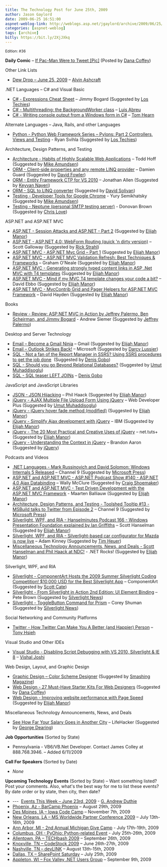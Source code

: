 ```yaml
---
title: The Technology Post for June 25th, 2009
author: Jason Gaylord
date: 2009-06-25 16:51:00
aspnet-weblog-link: http://weblogs.asp.net/jgaylord/archive/2009/06/25/the-technology-post-for-june-25th-2009.aspx
categories: [aspnet-weblog]
tags: [archive]
bitly: https://bit.ly/2XjJXkq
---
```


<small>Edition: #36</small>

**Daily Comic** – [If Pac-Man Were to Tweet \[Pic\]](http://mashable.com/2009/06/23/pacman-on-twitter/) (Posted by [Dana Coffey](http://twitter.com/crazeegeekchick))

Other Link Lists

- [Dew Drop – June 25, 2009](http://www.alvinashcraft.com/2009/06/25/dew-drop-june-25-2009/) – [Alvin Ashcraft](http://twitter.com/alvinashcraft)

.NET Languages – C# and Visual Basic

- [C# - Expressions Cheat Sheet](http://www.lostechies.com/blogs/jimmy_bogard/archive/2009/06/24/expressions-cheat-sheet.aspx) – Jimmy Bogard (Suggested by [Los Techies](http://twitter.com/lostechies))
- [C# - Multithreading: the BackgroundWorker class](http://msmvps.com/blogs/luisabreu/archive/2009/06/25/multithreading-the-backgroundworker-class.aspx) – [Luis Abreu](http://twitter.com/luisabreu)
- [C# - Writing console output from a Windows form in C#](http://nerdyhearn.com/blog/157) – [Tom Hearn](http://twitter.com/nerdyhearn)

Alternate Languages – Java, Rails, and other Languages

- [Python - Python Web Framework Series – Pylons: Part 2 Controllers, Views and Testing](http://www.lostechies.com/blogs/rssvihla/archive/2009/06/24/python-web-framework-series-pylons-part-2-controllers-and-views.aspx) - Ryan Svihla (Suggested by [Los Techies](http://twitter.com/lostechies))

Architecture, Design Patterns, and Testing

- [Architecture - Habits of Highly Scalable Web Applications](http://highscalability.com/habits-highly-scalable-web-applications) – Todd Hoff (Suggested by [Mike Amundsen](http://twitter.com/mamund))
- [ORM - Client-side properties and any remote LINQ provider](http://damieng.com/blog/2009/06/24/client-side-properties-and-any-remote-linq-provider) – Damien Guard (Suggested by [David Fowler](http://twitter.com/davidfowl))
- [ORM - Entity Framework CTP for VS 2010](http://www.infoq.com/news/2009/06/EF-CTP-1) – Jonathan Allen (Suggested by [Keyvan Nayeri](http://twitter.com/keyvan))
- [ORM - SQL to LINQ converter](http://www.sqltolinq.com/) (Suggested by [David Solivan](http://twitter.com/mrbeaudreaux))
- [Testing - Developer Tools for Google Chrome](http://blog.chromium.org/2009/06/developer-tools-for-google-chrome.html) - Yury Semikhatsky (Suggested by [Mike Amundsen](http://twitter.com/mamund))
- [Testing - Neptune (personal SMTP testing server)](http://www.donovanbrown.com/post/2008/10/20/Neptune.aspx) - Donovan Brown (Suggested by [Chris Love](http://twitter.com/ChrisLove))

ASP.NET and ASP.NET MVC

- [ASP.NET - Session Attacks and ASP.NET - Part 2](https://blogs.sans.org/appsecstreetfighter/2009/06/24/session-attacks-and-aspnet-part-2/) (Suggested by [Elijah Manor](http://twitter.com/elijahmanor))
- [ASP.NET - ASP.NET 4.0: WebForm Routing (quick 'n dirty version)](http://mostlylucid.net/archive/2009/01/25/asp.net-4.0-webform-routing-quick-rsquon-dirty-version.aspx) – Scott Galloway (Suggested by [Rick Strahl](http://twitter.com/RickStrahl))
- [ASP.NET MVC - ASP.NET Mvc Grid – Part 1](http://xlib.wordpress.com/2009/06/25/asp-net-mvc-grid-part-1/) (Suggested by [Elijah Manor](http://twitter.com/elijahmanor))
- [ASP.NET MVC - ASP.NET MVC Validation Refresh: Best Techniques & Frameworks](http://goneale.com/2009/06/25/aspnet-mvc-validation-refresh-best-techniques-frameworks/) – Graham O'Neale (Suggested by [Elijah Manor](http://twitter.com/elijahmanor))
- [ASP.NET MVC - Generating strongly typed content links in ASP .Net MVC with T4 templates](http://www.jacopretorius.net/2009/06/generating-strongly-typed-content-links.html) (Suggested by [Elijah Manor](http://twitter.com/elijahmanor))
- [ASP.NET MVC - Mind if my MVC T4 template changes your code a bit?](http://blogs.msdn.com/davidebb/archive/2009/06/24/mind-if-my-mvc-t4-template-changes-your-code-a-bit.aspx) – David Ebbo (Suggested by [Elijah Manor](http://twitter.com/elijahmanor))
- [ASP.NET MVC - MvcContrib Grid and Pager Helpers for ASP.NET MVC Framework](http://davidhayden.com/blog/dave/archive/2009/06/25/MvcContribGridPagerHelpers.aspx) – David Hayden (Suggested by [Elijah Manor](http://twitter.com/elijahmanor))

Books

- [Review - Review: ASP.NET MVC in Action by Jeffrey Palermo, Ben Scheirman, and Jimmy Bogard](http://blog.andrewsiemer.com/archive/2009/06/23/review-asp.net-mvc-in-action-by-jeffrey-palermo-ben-scheirman.aspx) - Andrew Siemer (Suggested by [Jeffrey Palermo](http://twitter.com/jeffreypalermo))

Desktop and Server Technology

- [Email – Become a Gmail Ninja](http://www.google.com/mail/help/tips.html) – Gmail (Suggested by [Elijah Manor](http://twitter.com/elijahmanor))
- [Email – Outlook Strikes Back!](http://blogs.msdn.com/outlook/archive/2009/06/24/the-power-of-word-in-outlook.aspx) – Microsoft (Suggested by [Darcy Lussier](http://twitter.com/Darcy_Lussier))
- [SQL - Not a fan of the Report Manager in SSRS? Using SSRS procedures to get the job done](http://blogs.lessthandot.com/index.php/DataMgmt/DataDesign/not-a-fan-of-the-report-manager-in-ssrs-)  (Suggested by [Denis Gobo](http://twitter.com/DenisGobo))
- [SQL - Should you go Beyond Relational Databases?](http://thinkvitamin.com/dev/should-you-go-beyond-relational-databases/) (Suggested by [Umut Muhaddisoglu](http://twitter.com/umutm))
- [SQL - SQL teaser LEFT JOINs](http://forum.lessthandot.com/#p32296) – [Denis Gobo](http://twitter.com/DenisGobo)

JavaScript and JavaScript Libraries

- [JSON - JSON Hijacking](http://haacked.com/archive/2009/06/25/json-hijacking.aspx) – Phil Haack (Suggested by [Elijah Manor](http://twitter.com/elijahmanor))
- [jQuery - AJAX Multiple File Upload Form Using jQuery](http://webdeveloperplus.com/jquery/ajax-multiple-file-upload-form-using-jquery/) – Web Developer Plus (Suggested by [Umut Muhaddisoglu](http://twitter.com/umutm))
- [jQuery - jQuery hover fade method (modified)](http://greg-j.com/static-content/hover-fade-redux.html) (Suggested by [Elijah Manor](http://twitter.com/elijahmanor))
- [jQuery - Simplify Ajax development with jQuery](http://www.ibm.com/developerworks/library/x-ajaxjquery.html) – IBM (Suggested by [Elijah Manor](http://twitter.com/elijahmanor))
- [jQuery - The 20 Most Practical and Creative Uses of jQuery](http://net.tutsplus.com/articles/web-roundups/the-20-most-practical-and-creative-uses-of-jquery/) – net.tuts+ (Suggested by [Elijah Manor](http://twitter.com/elijahmanor))
- [jQuery - Understanding the Context in jQuery](http://brandonaaron.net/blog/2009/06/24/understanding-the-context-in-jquery) – Brandon Aaron (Suggested by [jQuery](http://twitter.com/jquery))

Podcasts and Videos

- [.NET Languages - Mark Russinovich and David Solomon: Windows Internals 5 Released](http://channel9.msdn.com/posts/Charles/Mark-Russinovich-and-David-Solomon-Windows-Internals-5-Released/) – Channel 9 (Suggested by [Microsoft Press](http://twitter.com/MicrosoftPress))
- [ASP.NET and ASP.NET MVC - ASP.NET Podcast Show #140 - ASP.NET 4.0 Ajax Databinding](http://morewally.com/cs/blogs/wallym/archive/2009/04/29/asp-net-podcast-show-140-asp-net-4-0-ajax-databinding.aspx) – Wally McClure (Suggested by [Craig Shoemaker](http://twitter.com/craigshoemaker))
- [ASP.NET and ASP.NET MVC - Test Driven Development with the ASP.NET MVC Framework](http://www.microsoft.com/belux/msdn/nl/chopsticks/default.aspx?id=555) - Maarten Balliauw (Suggested by [Elijah Manor](http://twitter.com/elijahmanor))
- [Architecture, Design Patterns, and Testing - Toolshed Tooltip #13 - MSBuild talks to Twitter from Episode 2](http://channel9.msdn.com/shows/toolshed/Toolshed-Tooltip-13-MSBuild-talks-to-Twitter-from-Episode-2/) – Channel 9 (Suggested by [Microsoft Press](http://twitter.com/MicrosoftPress))
- [Silverlight, WPF, and RIA - Hanselminutes Podcast 166 - Windows Presentation Foundation explained by Ian Griffiths](http://www.hanselman.com/blog/HanselminutesPodcast166WindowsPresentationFoundationExplainedByIanGriffiths.aspx) – Scott Hanselman (Suggested by [Elijah Manor](http://twitter.com/elijahmanor))
- [Silverlight, WPF, and RIA - Silverlight-based car configurator for Mazda is now live](http://channel9.msdn.com/posts/ContinuumNews/Silverlight-based-car-configurator-for-Mazda-is-now-live/) – Adam Kinney (Suggested by [Tim Heuer](http://twitter.com/timheuer))
- [Miscellaneous Technology Announcements, News, and Deals - Scott Hanselman and Phil Haack at NDC!](http://www.dotnetrocks.com/default.aspx?showNum=458) - .NET Rocks! (Suggested by [Elijah Manor](http://twitter.com/elijahmanor))

Silverlight, WPF, and RIA

- [Silverlight - ComponentArt Hosts the 2009 Summer Silverlight Coding Competition! $10,000 USD for the Best Silverlight App](http://www.componentart.com/community/competition2009/) – ComponentArt (Suggested by [Scott Cate](http://twitter.com/scottcate))
- [Silverlight - From Silverlight in Action 2nd Edition: UI Element Binding](http://community.irritatedvowel.com/blogs/pete_browns_blog/archive/2009/06/24/From-Silverlight-in-Action-2nd-Edition_3A00_-UI-Element-Binding.aspx) – Pete Brown (Suggested by [Silverlight News](http://twitter.com/SilverlightNews))
- [Silverlight - ToggleButton Command for Prism](http://www.85turns.com/2009/06/24/togglebutton-command-for-prism/) – Corey Shuman (Suggested by [Silverlight News](http://twitter.com/SilverlightNews))

Social Networking and Community Platforms

- [Twitter - How Twitter Can Make You A Better (and Happier) Person](http://blogs.zappos.com/blogs/ceo-and-coo-blog/2009/01/25/how-twitter-can-make-you-a-better-and-happier-person) – [Tony Hsieh](http://twitter.com/zappos)

Visual Studio and Other IDEs

- [Visual Studio - Disabling Script Debugging with VS 2010, Silverlight & IE 8](http://vishaljoshi.blogspot.com/2009/06/disabling-script-debugging-with-vs-2010.html) – [Vishal Joshi](http://twitter.com/VishalRJoshi)

Web Design, Layout, and Graphic Design

- [Graphic Design – Color Scheme Designer](http://colorschemedesigner.com/) (Suggested by [Smashing Magazine](http://twitter.com/smashingmag))
- [Web Design - 27 Must-Have Starter Kits For Web Designers](http://bit.ly/TSY6e) (Suggested by [Dana Coffey](http://twitter.com/crazeegeekchick))
- [Web Design - Improving website performance with Page Speed](http://code.google.com/speed/articles/identifying-page-speed-problems.html) (Suggested by [Elijah Manor](http://twitter.com/elijahmanor))

Miscellaneous Technology Announcements, News, and Deals

- [See How Far Your Salary Goes in Another City](http://lifehacker.com/5302400/see-how-far-your-salary-goes-in-another-city) – LifeHacker (Suggested by [George Dearing](http://twitter.com/GeorgeDearing))

**Job Opportunities** (Sorted by State)

- Pennsylvania - VB6/VB.Net Developer. Contact James Colley at 888.768.3946. – Added 6/11/2009

**Call For Speakers** (Sorted by Date)

- _None_

**Upcoming Technology Events** (Sorted by State) – Want something listed? Post your comments. Also, what's the best way for me to list these events? By date order or by state, then city, then date?

- \---  [Events This Week – June 23rd, 2009](http://blogs.msdn.com/gduthie/archive/2009/06/23/events-this-week-june-23rd-2009.aspx) - [G. Andrew Duthie](http://twitter.com/devhammer)
- [Phoenix, Az - BarCamp Phoenix](http://barcamp.org/BarCampPhoenix) – August 29th, 2009
- [Des Moines, IA – Iowa Code Camp](http://iowacodecamp.com/default.aspx) – November 7th, 2009
- [New Orleans, LA – MS Worldwide Partner Conference 2009](http://www.digitalwpc.com/) – July 13th-16th, 2009
- [Ann Arbor, MI - 2nd Annual Michigan Give Camp](http://michigangivecamp.eventbrite.com/) - July 17th-19th, 2009
- [Columbus, OH - PyOhio: Python-related Event](http://www.developerfusion.com/event/13421/pyohio/) - July 25th-26th, 2009
- [Allentown, PA – TECHbash 2009](http://techbash.com/) – September 26th, 2009
- [Knoxville, TN – CodeStock 2009](http://www.codestock.org/) – June 26th-27th, 2009
- [Nashville, TN – devLINK](http://devlink.net/) – August 13th-15th, 2009
- [Dallas, TX – SharePoint Saturday](http://www.sharepointsaturday.org/dallas) – July 25th, 2009
- [Appleton, WI – Fox Valley .NET Users Group](http://fvnug.org/dnn/Home/tabid/36/ctl/Details/Mid/377/ItemID/8/Default.aspx?selecteddate=9/9/2009) – September 9th, 2009